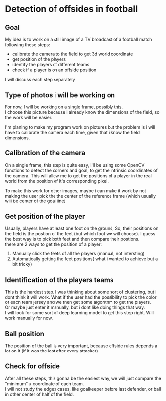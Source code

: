 # Detection of offsides in football
## Goal 
My idea is to work on a still image of a TV broadcast of a football match following these steps: 
* calibrate the camera to the field to get 3d world coordinate
* get position of the players
* identify the players of different teams 
* check if a player is on an offside position

I will discuss each step separately

## Type of photos i will be working on
For now, I will be working on a single frame, possibly [this](https://github.com/hamzaokd/Offside_detection/blob/main/media/goal.jpg).\
I choose this picture because i already know the dimensions of the field, so the work will be easier. 


I'm planing to make my program work on pictures but the problem is i will have to calibrate the camera each time, given that i know the field dimensions.

## Calibration of the camera
On a single frame, this step is quite easy, i'll be using some OpenCV functions to detect the corners and goal, to get the intrinsic coordinates of the camera. This will allow me to get the positions of a player in the real world from the position of it's corresponding pixel. 

To make this work for other images, maybe i can make it work by not making the user pick the the center of the reference frame (which usually will be center of the goal line) 

## Get position of the player
Usually, players have at least one foot on the ground, So, their positions on the field is the postion of the feet (but which foot we will choose).
I guess the best way is to pick both feet and then compare their postions.\
there are 2 ways to get the position of a player:
1. Manually click the feets of all the players (manual, not intersting)
2. Automatically getting the feet positions( what i wanted to achieve but a bit tricky)
 ## Identification of the players teams
This is the hardest step. I was thinking about some sort of clustering, but i dont think it will work. What if the user had the possibility to pick the color of each team jersey and we then get some algorithm to get the players. \
Or maybe just enter it manually, but i dont like doing things that way. \
I will look for some sort of deep learning model to get this step right. Will work manually for now. 

## Ball position
The position of the ball is very important, because offside rules depends a lot on it (if it was the last after every attacker)
## Check for offside
After all these steps, this gonna be the easiest way, we will just compare the "minimum" $x$ coordinate of each team. \
I will not study the edges cases, like goalkeeper before last defender, or ball in other center of half of the field. 


